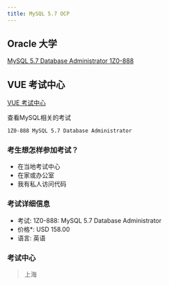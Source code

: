 ```yaml
---
title: MySQL 5.7 OCP
---
```


## Oracle 大学

[MySQL 5.7 Database Administrator 1Z0-888](https://education.oracle.com/zh_CN/oracle-certified-professional-mysql-57-database-administrator/trackp_888)

## VUE 考试中心

[VUE 考试中心](https://www.pearsonvue.com.cn/)

查看MySQL相关的考试

```bash
1Z0-888	MySQL 5.7 Database Administrator
```

### 考生想怎样参加考试？

- 在当地考试中心
- 在家或办公室
- 我有私人访问代码

### 考试详细信息

- 考试: 1Z0-888: MySQL 5.7 Database Administrator
- 价格\*: USD 158.00
- 语言: 英语

### 考试中心

> 上海
